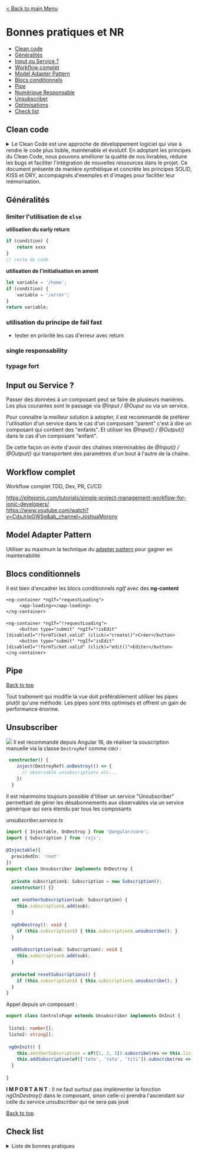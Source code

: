[< Back to main Menu](https://github.com/gsoulie/angular-resources/blob/master/ng-sheet.md)    

# Bonnes pratiques et NR

* [Clean code](#clean-code)    
* [Généralités](#généralités)      
* [Input ou Service ?](#input-ou-service-?)      
* [Workflow complet](#workflow-complet)      
* [Model Adapter Pattern](#model-adapter-pattern)     
* [Blocs conditionnels](#blocs-conditionnels)        
* [Pipe](#pipe)      
* [Numérique Responsable](https://github.com/gsoulie/angular-resources/blob/master/ng-nr.md)      
* [Unsubscriber](#unsubscriber)     
* [Optimisations](https://github.com/gsoulie/angular-resources/blob/master/ng-optimization.md)
* [Check list](#check-list)

## Clean code

<details>
	<summary>Le Clean Code est une approche de développement logiciel qui vise à rendre le code plus lisible, maintenable et évolutif. En adoptant les principes du Clean Code, nous pouvons améliorer la qualité de nos livrables, réduire les bugs et faciliter l'intégration de nouvelles ressources dans le projet. Ce document présente de manière synthétique et concrète les principes SOLID, KISS et DRY, accompagnés d'exemples et d'images pour faciliter leur mémorisation.</summary>


### Objectifs du Clean Code

- **Réduire la complexité** : Un code simple est plus facile à comprendre et à maintenir.
- **Augmenter la qualité** : Un code propre est moins sujet aux bugs et aux erreurs.
- **Faciliter l'évolution** : Un code bien structuré est plus facile à modifier et à étendre.
- **Améliorer la maintenance** : Un code lisible permet de corriger rapidement les problèmes.
- **Intégrer de nouvelles ressources** : Un code clair facilite l'intégration de nouveaux développeurs.

### Soyez acteur de la qualité

Il est crucial de ne pas hésiter à corriger et refactoriser le code, même si ce n'est pas nous qui l'avons écrit initialement. Chaque membre de l'équipe doit contribuer à maintenir un haut niveau de qualité.

---

## Principes SOLID

Les principes **SOLID** sont des concepts fondamentaux en développement logiciel qui visent à améliorer la qualité et la maintenabilité du code.

> [Principes SOLID implémentés dans Angular](https://dev.to/syncfusion/solid-principles-in-angular-1i)     

### 1. Single Responsibility Principle (SRP)

**Concept** : Une classe / composant / fonction, doit avoir une, et une seule, raison de changer, une seule responsabilité.

**Exemple concret** :
Imaginez une classe `Voiture` qui gère à la fois la conduite et la gestion des passagers. Si vous devez modifier la manière dont les passagers sont gérés, vous risquez de casser la logique de conduite.

**Image** :

*Un couteau suisse avec une seule lame. Chaque outil (lame) a une seule fonction.*

**Exemple détaillé**
Dans cet exemple, la classe ````UserManager```` gère à la fois l'authentification et l'envoi de notifications, ce qui viole le principe SRP. Nous allons séparer ces responsabilités en deux classes distinctes.

<details>
  <summary>Code de l'exemple</summary>

````typescript
class UserManager {
    authenticate(username: string, password: string): boolean {
        // Logique d'authentification
        return true;
    }

    sendEmail(user: string, message: string): void {
        // Logique d'envoi d'email
        console.log(`Sending email to ${user}: ${message}`);
    }
}

>>>>> Refactorisé de la manière suivante :

class AuthenticationManager {
    authenticate(username: string, password: string): boolean {
        // Logique d'authentification
        return true;
    }
}

class NotificationManager {
    sendEmail(user: string, message: string): void {
        // Logique d'envoi d'email
        console.log(`Sending email to ${user}: ${message}`);
    }
}


````  
</details>



**Conclusion** : En séparant les responsabilités, vous rendez le code plus modulaire et facile à maintenir.

### 2. Open/Closed Principle (OCP)

**Concept** : Les entités logicielles doivent être ouvertes pour extension, mais fermées pour modification.

**Exemple concret** :
Si vous avez une classe `Calculatrice` qui effectue des opérations mathématiques de base, vous devriez pouvoir ajouter de nouvelles opérations (comme la racine carrée) sans modifier le code existant.

**Image** :
*Un livre où vous pouvez ajouter des pages (extensions) sans réécrire les pages existantes.*

**Exemple détaillé**

Dans cet exemple, la classe ````ReportGenerator```` doit être modifiée chaque fois qu'un nouveau format de rapport est ajouté. Nous allons utiliser une interface pour permettre l'ajout de nouveaux formats sans modifier la classe existante.

<details>
  <summary>Code de l'exemple</summary>

````typescript
class ReportGenerator {
    generatePDF(data: any): void {
        // Logique de génération de PDF
        console.log("Generating PDF report");
    }

    // Si vous devez ajouter un nouveau format, vous devez modifier cette classe
    generateExcel(data: any): void {
        // Logique de génération d'Excel
        console.log("Generating Excel report");
    }
}

>>>> Refactorisé de la manière suivante

interface ReportFormat {
    generate(data: any): void;
}

class PDFReport implements ReportFormat {
    generate(data: any): void {
        // Logique de génération de PDF
        console.log("Generating PDF report");
    }
}

class ExcelReport implements ReportFormat {
    generate(data: any): void {
        // Logique de génération d'Excel
        console.log("Generating Excel report");
    }
}

class ReportGenerator {
    constructor(private reportFormat: ReportFormat) {}

    generateReport(data: any): void {
        this.reportFormat.generate(data);
    }
}
````
  
</details>

**Conclusion** : Ce principe permet d'ajouter de nouvelles fonctionnalités sans risquer de casser le code existant.

### 3. Liskov Substitution Principle (LSP)

**Concept** : Les objets d'une classe dérivée doivent pouvoir remplacer les objets de la classe de base sans altérer le fonctionnement du programme.

**Exemple concret** :
Si vous avez une classe `Oiseau` et une classe dérivée `Pingouin`, vous ne devriez pas supposer que tous les oiseaux peuvent voler, car un pingouin ne peut pas voler.

**Image** :
*Un puzzle où chaque pièce (classe dérivée) s'emboîte parfaitement dans l'emplacement prévu (classe de base).*

**Exemple détaillé**

Dans cet exemple, la classe ````Penguin```` hérite de ````Bird```` mais ne peut pas voler, ce qui viole le principe LSP. Nous allons utiliser une interface ````Flyable```` pour les oiseaux qui peuvent voler.

<details>
  <summary>Code de l'exemple</summary>

````typescript
class Bird {
    fly(): void {
        console.log("Bird is flying");
    }
}

class Penguin extends Bird {
    fly(): void {
        throw new Error("Penguins can't fly!");
    }
}

>>>> Refactorisé de la manière suivante 

interface Flyable {
    fly(): void;
}

class Bird {}

class Sparrow extends Bird implements Flyable {
    fly(): void {
        console.log("Sparrow is flying");
    }
}

class Penguin extends Bird {}

````
  
</details>

**Conclusion** : Respecter ce principe garantit que les classes dérivées peuvent être utilisées de manière interchangeable avec leurs classes de base.

### 4. Interface Segregation Principle (ISP)

**Concept** : Il vaut mieux avoir plusieurs interfaces spécifiques que de forcer les clients à implémenter une interface générale.

**Exemple concret** :
Au lieu d'avoir une interface `Animal` avec des méthodes `voler()`, `nager()`, et `courir()`, vous devriez avoir des interfaces séparées comme `Volant`, `Nageant`, et `Courant`.

**Image** :
*Un menu de restaurant où chaque section (interfaces) est clairement définie (entrées, plats principaux, desserts).*

**Exemple détaillé**

Dans cet exemple, l'interface ````Worker```` force toutes les classes à implémenter des méthodes qu'elles n'utilisent pas nécessairement. Nous allons séparer les interfaces en ````Workable, Eatable````, et ````Sleepable````

<details>
  <summary>Code de l'exemple</summary>

````typescript
interface Worker {
    work(): void;
    eat(): void;
    sleep(): void;
}

class Human implements Worker {
    work(): void {
        console.log("Human is working");
    }

    eat(): void {
        console.log("Human is eating");
    }

    sleep(): void {
        console.log("Human is sleeping");
    }
}

class Robot implements Worker {
    work(): void {
        console.log("Robot is working");
    }

    eat(): void {
        throw new Error("Robots can't eat!");
    }

    sleep(): void {
        throw new Error("Robots can't sleep!");
    }
}

>>>> Refactorisé de la manière suivante

interface Workable {
    work(): void;
}

interface Eatable {
    eat(): void;
}

interface Sleepable {
    sleep(): void;
}

class Human implements Workable, Eatable, Sleepable {
    work(): void {
        console.log("Human is working");
    }

    eat(): void {
        console.log("Human is eating");
    }

    sleep(): void {
        console.log("Human is sleeping");
    }
}

class Robot implements Workable {
    work(): void {
        console.log("Robot is working");
    }
}

````
  
</details>

**Conclusion** : Ce principe permet de créer des interfaces plus spécifiques et donc plus faciles à implémenter.

### 5. Dependency Inversion Principle (DIP)

**Concept** : Les modules de haut niveau ne doivent pas dépendre des modules de bas niveau, mais des abstractions.

**Exemple concret** :
Au lieu de faire dépendre une classe ````PaymentProcessor```` directement d'une classe ````PayPalService````, elle devrait dépendre d'une interface ````IPaymentService````.

**Image** :
*Une prise électrique où vous pouvez brancher différents appareils (abstractions) sans vous soucier de leur fonctionnement interne (modules de bas niveau).*

**Exemple détaillé**

Dans cet exemple, la classe ````OrderProcessor```` dépend directement de ````EmailService````, ce qui rend difficile le changement du service d'envoi d'emails. Nous allons utiliser une interface ````NotificationService```` pour inverser la dépendance.

<details>
  <summary>Code de l 'exemple</summary>

````typescript
class EmailService {
    send(to: string, message: string): void {
        console.log(`Sending email to ${to}: ${message}`);
    }
}

class OrderProcessor {
    private emailService: EmailService;

    constructor() {
        this.emailService = new EmailService();
    }

    processOrder(orderId: string): void {
        // Logique pour traiter la commande
        this.emailService.send("customer@example.com", "Your order has been processed.");
    }
}

>>>> Refactorisé de la manière suivante

interface NotificationService {
    send(to: string, message: string): void;
}

class EmailService implements NotificationService {
    send(to: string, message: string): void {
        console.log(`Sending email to ${to}: ${message}`);
    }
}

class SMSNotificationService implements NotificationService {
    send(to: string, message: string): void {
        console.log(`Sending SMS to ${to}: ${message}`);
    }
}

class OrderProcessor {
    constructor(private notificationService: NotificationService) {}

    processOrder(orderId: string): void {
        // Logique pour traiter la commande
        this.notificationService.send("customer@example.com", "Your order has been processed.");
    }
}

// Utilisation avec EmailService
const emailService = new EmailService();
const orderProcessorWithEmail = new OrderProcessor(emailService);
orderProcessorWithEmail.processOrder("12345");

// Utilisation avec SMSNotificationService
const smsService = new SMSNotificationService();
const orderProcessorWithSMS = new OrderProcessor(smsService);
orderProcessorWithSMS.processOrder("12345");
````
  
</details>

**Conclusion** : Ce principe réduit les dépendances entre les modules, facilitant ainsi les modifications et les extensions.

---

## Principe KISS : Keep It Simple, Stupid

**Concept** : Les systèmes fonctionnent mieux lorsqu'ils sont simples plutôt que complexes. La simplicité doit être un objectif clé du design.

**Exemple concret** :
Imaginez que vous devez créer une fonction pour additionner deux nombres. Une approche complexe pourrait impliquer des vérifications inutiles et des optimisations prématurées. Une approche simple serait de simplement écrire `return a + b;`.

**Image** :
*Un crayon à papier. Il est simple, efficace et fait exactement ce pour quoi il est conçu.*

**Exemple détaillé**

<details>
  <summary>Code de l'exemple</summary>

````typescript
function isValidEmail(email: string): boolean {
    if (!email) return false;
    const atIndex = email.indexOf('@');
    if (atIndex < 1) return false;
    const dotIndex = email.indexOf('.', atIndex);
    if (dotIndex < atIndex + 2) return false;
    if (dotIndex === email.length - 1) return false;
    return true;
}

>>>> Refactorisé de la manière suivante

function isValidEmail(email: string): boolean {
    const pattern = /^[a-zA-Z0-9_.+-]+@[a-zA-Z0-9-]+\.[a-zA-Z0-9-.]+$/;
    return pattern.test(email);
}

````

</details>

**Conseils pour appliquer KISS** :
- Évitez les optimisations prématurées.
- Écrivez du code lisible et compréhensible.
- Réduisez la complexité en divisant les problèmes en sous-problèmes plus simples.

---

## Principe DRY (Don't Repeat Yourself)

**Concept** : Chaque morceau de code doit avoir une seule représentation, unitaire, autoritaire et définitive dans le système.

**Exemple concret** :
Si vous avez une fonction qui calcule la TVA dans plusieurs endroits de votre code, vous devriez extraire cette logique dans une fonction unique et l'appeler partout où c'est nécessaire.

**Image** :
*Un livre de recettes où chaque recette est écrite une seule fois. Si vous avez besoin de la recette, vous allez à la page correspondante au lieu de la réécrire.*

**Conseils pour appliquer DRY** :
- Utilisez des fonctions et des méthodes pour encapsuler la logique répétitive.
- Utilisez des constantes pour les valeurs répétées.
- Refactorisez le code pour éliminer les duplications.

## Pour aller plus loin

[Pour approfondir le sujet, voici une vidéo d'une heure sur les principes du clean code](https://www.youtube.com/watch?v=VioMQpZMtnA&ab_channel=JulienLucas)

 
</details>

## Généralités 

### limiter l'utilisation de ````else````      

**utilisation du early return**       
````typescript
if (condition) {
	return xxxx
}
// reste du code
````
	
**utilisation de l'initialisation en amont**           
````typescript
let variable = '/home';
if (condition) {
	variable = '/error';
}
return variable;
````

### utilisation du principe de fail fast       
* tester en priorité les cas d'erreur avec return        

### single responsability

### typage fort

## Input ou Service ?

Passer des données à un composant peut se faire de plusieurs manières. Les plus courantes sont le passage via *@Input / @Ouput* ou via un service.

Pour connaître la meilleur solution à adopter, il est recommandé de préférer l'utilisation d'un service dans le cas d'un composant "parent" c'est à dire un composant qui contient des "enfants". Et utiliser les *@Input() / @Output()* dans le cas d'un composant "enfant".

De cette façon on évite d'avoir des chaînes interminables de *@Input() / @Output()* qui transportent des paramètres d'un bout à l'autre de la chaîne.

## Workflow complet

Workflow complet TDD, Dev, PR, Ci/CD

https://eliteionic.com/tutorials/simple-project-management-workflow-for-ionic-developers/        
https://www.youtube.com/watch?v=CdsJrIpGWSg&ab_channel=JoshuaMorony


## Model Adapter Pattern

Utiliser au maximum la technique du [adapter pattern](https://github.com/gsoulie/angular-resources/blob/master/ng-adapter-pattern.md) pour gagner en maintenabilité

## Blocs conditionnels

Il est bien d'encadrer les blocs conditionnels *ngIf* avec des **ng-content**

````
<ng-container *ngIf="requestLoading">
     <app-loading></app-loading>
</ng-container>

<ng-container *ngIf="!requestLoading">
     <button type="submit" *ngIf="!isEdit" [disabled]="!formTicket.valid" (click)="create()">Créer</button>
     <button type="submit" *ngIf="isEdit" [disabled]="!formTicket.valid" (click)="edit()">Editer</button>
</ng-container>
````

## Pipe
[Back to top](#bonnes-pratiques-et-nr)     

Tout traitement qui modifie la vue doit préférablement utiliser les pipes plutôt qu'une méthode. Les pipes sont très optimisés et offrent un gain de performance énorme.

## Unsubscriber

<img src="https://img.shields.io/badge/New-Angular16-DD0031.svg?logo=LOGO"> Il est recommandé depuis Angular 16, de réaliser la souscription manuelle via la classe ````DestroyRef```` comme ceci :

````typescript
 constructor() {
    inject(DestroyRef).onDestroy(() => {
      // observable unsubscriptions etc...
    })
  }
````

Il est néanmoins toujours possible d'tiliser un service "Unsubscriber" permettant de gérer les désabonnements aux observables via un service générique qui sera étendu par tous les composants 

*unsubscriber.service.ts*

````typescript
import { Injectable, OnDestroy } from '@angular/core';
import { Subscription } from 'rxjs';

@Injectable({
  providedIn: 'root'
})
export class Unsubscriber implements OnDestroy {

  private subscription$: Subscription = new Subscription();
  constructor() {}

  set anotherSubscription(sub: Subscription) {
    this.subscription$.add(sub);
  }

  ngOnDestroy(): void {
    if (this.subscription$) { this.subscription$.unsubscribe(); }
  }

  addSubscription(sub: Subscription): void {
    this.subscription$.add(sub);
  }

  protected resetSubscriptions() {
    if (this.subscription$) { this.subscription$.unsubscribe(); }
  }
}
````

Appel depuis un composant :

````typescript
export class ControlsPage extends Unsubscriber implements OnInit {

 liste1: number[];
 liste2: string[];
  
 ngOnInit() {
    this.anotherSubscription = of([1, 2, 3]).subscribe(res => this.liste1 = res);
    this.addSubscription(of(['toto', 'tata', 'titi']).subscribe(res => this.liste2 = res));
  }
  
}
````

**I M P O R T A N T** : Il ne faut surtout pas implémenter la fonction *ngOnDestroy()* dans le composant, sinon celle-ci prendra l'ascendant sur celle du service *unsubscriber* qui ne sera pas joué

[Back to top](#bonnes-pratiques-et-nr)

## Check list

<details>
	<summary>Liste de bonnes pratiques</summary>


`25/05/2023`

## Quelques bonnes pratiques générales

- Utiliser / migrer la dernière version d'Angular (actuellement Passer en v17 et utiliser les nouvelles fonctionnalités (nouvelle syntaxe control flow, standalone component, defer ...)
- Utiliser autant que possible le concept **Signal** pour les variables qui sont utilisées côté template, les inputs de composants...
- Depuis Angular 16, utiliser les composants en mode **standalone**
- Maintenir à jour son CLI / RxJS
- Respecter le principe de **responsabilité unique** pour chaque fonction, service, composant
- Développer des fonctions / composants les plus unitaires possibles (pas de code de 200 lignes).
- Utilisation d'un **interceptor http** pour gérer les entête de requête (ajout de bearer token) / codes erreurs / retry...
- Depuis Angular 13, vérifier que le répertoire **.angular/cache** est bien ajouté au fichier *.gitignore* `/.angular/cache`
- Auditer chaque page de l'application via **lighthouse** depuis la console chrome. **Attention !** l'audit de *performance* ne sera cohérent que s'il est réalisé sur le projet compilé et hosté en local ou sur un serveur. L'audit d'accessibilité, lui, peut-être directement réalisé en mode *serve* classique
- Lazy load des composants dans le fichier routing : `loadComponent: () => import('./tabs/tabs.component').then(m => m.TabsPageComponent)` et ne pas importer les modules lazy-loadé dans les fichiers *app.module.ts* car ils **seraient alors chargés 2 fois !**
- Utiliser les blocs ````@defer()```` afin de lazy-loader les composants
- Utilisation du package **a11y** pour gérer l'accessibilité
- Supprimer les effets d'animation de transition des pages inutiles
- Utilisation de fonts standard et privilégier le format de font **WOFF2**
- Faire la chasse au fonts non utilisées
- Utiliser l'attribut `font-display: swap` dans les `@font-face` permet l'affichage d'un élément avec une font de substitution si la font initialement demandée n'est pas encore chargée
- Rendu à la demande avec Angular Universal => Devenu SSR depuis Angular v17
- Utilisation du Virtual scroll
- Utiliser en priorité les **pipes** dans la vue lorsqu'il s'agit de mettre en forme du contenu plutôt que de passer par des fonctions
- **Sé désabonner systématiquement** de chaque souscription manuelle à un observable ou à minima implémenter sa fonction **complete()** qui termine les abonnements
- Gestion du `onDestroy` pour libérer les souscriptions des observables via l'injection de **DestroyRef** (Depuis Angular 16):

```typescript
constructor(private dataService: DataService) {
    this.data$ = this.dataService.fetchData();
    this.sub = this.data$.subscribe((res: any) => this.data = res);

    inject(DestroyRef).onDestroy(() => {
      this.sub.unsubscribe();
    })
  }

```
- Renforcement de la sécurité CSP (voir news angular 19) : activation en mode preview
*angular.json*
````
{
  "security": {
    "autoCSP": true
  }
}
````
- Activation de la suppression automatique des imports inutilisés :
*angular.json*
````
{
  "angularCompilerOptions": {
    "extendedDiagnostics": {
      "checks": {
        "unusedStandaloneImports": "suppress"
      }
    }
  }
}
````
- Utiliser au maximum les pipe `async` pour gérer automatiquement la souscription/désabonnement des observables depuis le template
- Utiliser le `pipe(take(1))` sur les Observables ou les convertir en promise lorsqu'un observable n'est pas nécessaire (ex: réponse unique attendue, pas de gestion de flux...)
- Utiliser des images JPEG (compressées avec TinyPNG par ex...) et SVG
- Utiliser la propriété `loading="lazy"` dans les balises images ou la directive **NgOptimizedImage** depuis Angular **v15**
- Configurer les app Angular comme des PWA : `ng add @angular/pwa && ng build — prod`. Et configurer le service worker pour mettre certaines ressources en cache (assets/fonts)
- Limiter le nombre de module tiers utilisés. Utiliser autant que possible ce qui est faisable directement en JS ou Angular, idem pour les composants graphiques, ce qui peut être fait en css pur est à privilégier.
- Supprimer tous les `console.log` avant de mettre en prod =&gt; peut causer des memory leak =&gt; ajouter le code suivant dans le fichier **main.ts** pour faire simple :

```typescript
if (environment.production) {
 window.console.log = () => {};
}

```

### Bonne pratique refactoring behaviourSubject -> Signal

[![](https://github.com/gsoulie/angular-resources/blob/master/image-1724688936040.png)

### Bonnes pratiques Typescript

- Typer toutes les variables, retours de fonction, paramètres etc...
- **Proscrire** le type ````any````. Si le type est inconnu, préférer le type ````unknown````
- Utiliser le principe de **early return**: consiste à retourner les cas de retour négatifs le plus rapidement possible pour sortir de la fonction le plus rapidement :

```typescript
function lessConfusingFonction(String name, int value, AuthenticationInfo perms) {
    if (!globalCondition) {
        return BAD_COND;
    }
    if (name == null || name.equals("")) {
        return BAD_NAME;
    }
    if (value == 0) {
        return BAD_VALUE;
    }
    if (!perms.allow(name)) {
        return DENY;
    }
    
    return SUCCESS;
}

```

- Utiliser des verbes pour les noms de fonctions getUser, setNotification, sendMessage...
- Éviter l'utilisation des ````enum````. en TS, les enums sont moins intéressants que dans d'autres langages. Ils n'apportent pas grand chose et alourdissent le code dans le bundle. D'autre part, on ne peut
pas itérer dessus. Il est donc **recommandé d'utiliser les types et union de types**
- Simplifier les chemins d'importation :

````typescript
import { Function } from '../../../../../shared/functions.service'
````

en configurant les paths dans le fichier *tsconfig.json*

````typescript
...
"paths": {
	"@shared/*": ["shared/*"]
}
````

Va permettre d'importer de la manière suivante

````typescript
import { Function } from '@shared/functions.service'
````

## Appels asynchrones

Voici une des meilleures façon de coder les appels asynchrones 

````typescript
getAllData = async () => {
	try {
		const res = await fetch(url);
		const reponse = await res.json();
		
		// some stuff 

		
	} catch(err) {
        console.error(err)
        
        throw new Error(<object-or-string>)

        // log serveur...

        // toast message...        
	}
}
````
 
</details>

